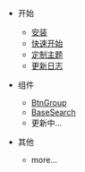 * 开始
  * [安装](install.md)
  * [快速开始](quickstart.md)
  * [定制主题](themes.md)
  * [更新日志](versions.md)

* 组件

  * [BtnGroup](btn-group.md)
  * [BaseSearch](base-search.md)
  * 更新中...

* 其他

  * more...

